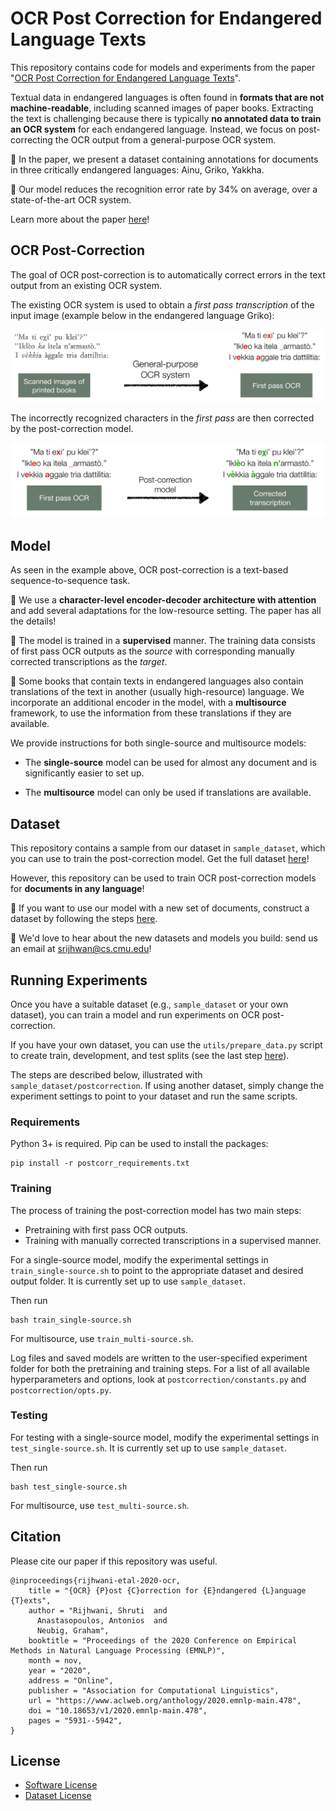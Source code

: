 <!---
:pushpin: **Coming soon:** an update to the software including features from our paper on semi-supervised OCR post-correction, to be published in the Transactions of the Association for Computational Linguistics (TACL)! 

Check out the paper [here](https://arxiv.org/abs/2111.02622v1).

New features coming soon:
* A module for self-training the OCR post-correction model
* A module for joint decoding with the neural model and a count-based language model using weighted finite state automata (WFSA)
-->

# OCR Post Correction for Endangered Language Texts

This repository contains code for models and experiments from the paper "[OCR Post Correction for Endangered Language Texts](https://www.aclweb.org/anthology/2020.emnlp-main.478/)".

Textual data in endangered languages is often found in **formats that are not machine-readable**, including scanned images of paper books. Extracting the text is challenging because there is typically **no annotated data to train an OCR system** for each endangered language. Instead, we focus on post-correcting the OCR output from a general-purpose OCR system. 

:pushpin: In the paper, we present a dataset containing annotations for documents in three critically endangered languages: Ainu, Griko, Yakkha. 

:pushpin: Our model reduces the recognition error rate by 34% on average, over a state-of-the-art OCR system.

Learn more about the paper [here](https://shrutirij.github.io/ocr-el/)!


## OCR Post-Correction 
The goal of OCR post-correction is to automatically correct errors in the text output from an existing OCR system.

The existing OCR system is used to obtain a *first pass transcription* of the input image (example below in the endangered language Griko):

<div align="center"><img alt="First pass OCR transcription" width="600px" src="docs/firstpass.png"></div>


The incorrectly recognized characters in the *first pass* are then corrected by the post-correction model.

<div align="center"><img alt="Corrected transcription" width="620px" src="docs/corrected.png"></div>

## Model

As seen in the example above, OCR post-correction is a text-based sequence-to-sequence task. 

:pushpin: We use a **character-level encoder-decoder architecture with attention** and add several adaptations for the low-resource setting. The paper has all the details!

:pushpin: The model is trained in a **supervised** manner. The training data consists of first pass OCR outputs as the *source* with corresponding manually corrected transcriptions as the *target*.

:pushpin: Some books that contain texts in endangered languages also contain translations of the text in another (usually high-resource) language. We incorporate an additional encoder in the model, with a **multisource** framework, to use the information from these translations if they are available.

We provide instructions for both single-source and multisource models:

- The **single-source** model can be used for almost any document and is significantly easier to set up.

- The **multisource** model can only be used if translations are available.

## Dataset

This repository contains a sample from our dataset in `sample_dataset`, which you can use to train the post-correction model. Get the full dataset [here](https://forms.office.com/Pages/ResponsePage.aspx?id=DQSIkWdsW0yxEjajBLZtrQAAAAAAAAAAAAN__tAC8ehURVRVMVdQQjQzWlBSMkNaOEJKTUpWVFlEQy4u)!

However, this repository can be used to train OCR post-correction models for **documents in any language**!

:rocket: If you want to use our model with a new set of documents, construct a dataset by following the steps [here](firstpass.md).

:rocket: We'd love to hear about the new datasets and models you build: send us an email at [srijhwan@cs.cmu.edu](mailto:srijhwan@cs.cmu.edu)!


## Running Experiments
Once you have a suitable dataset (e.g., `sample_dataset` or your own dataset), you can train a model and run experiments on OCR post-correction. 

If you have your own dataset, you can use the `utils/prepare_data.py` script to create train, development, and test splits (see the last step [here](firstpass.md)).

The steps are described below, illustrated with `sample_dataset/postcorrection`. If using another dataset, simply change the experiment settings to point to your dataset and run the same scripts.

### Requirements
Python 3+ is required. Pip can be used to install the packages:

```
pip install -r postcorr_requirements.txt
```

### Training

The process of training the post-correction model has two main steps:

* Pretraining with first pass OCR outputs.
* Training with manually corrected transcriptions in a supervised manner.

For a single-source model, modify the experimental settings in `train_single-source.sh` to point to the appropriate dataset and desired output folder. It is currently set up to use `sample_dataset`.

Then run
```
bash train_single-source.sh
```

For multisource, use `train_multi-source.sh`.

Log files and saved models are written to the user-specified experiment folder for both the pretraining and training steps. For a list of all available hyperparameters and options, look at `postcorrection/constants.py` and `postcorrection/opts.py`.


### Testing

For testing with a single-source model, modify the experimental settings in `test_single-source.sh`. It is currently set up to use `sample_dataset`.

Then run
```
bash test_single-source.sh
```

For multisource, use `test_multi-source.sh`.



## Citation
Please cite our paper if this repository was useful.
```
@inproceedings{rijhwani-etal-2020-ocr,
    title = "{OCR} {P}ost {C}orrection for {E}ndangered {L}anguage {T}exts",
    author = "Rijhwani, Shruti  and
      Anastasopoulos, Antonios  and
      Neubig, Graham",
    booktitle = "Proceedings of the 2020 Conference on Empirical Methods in Natural Language Processing (EMNLP)",
    month = nov,
    year = "2020",
    address = "Online",
    publisher = "Association for Computational Linguistics",
    url = "https://www.aclweb.org/anthology/2020.emnlp-main.478",
    doi = "10.18653/v1/2020.emnlp-main.478",
    pages = "5931--5942",
}
```

## License
* [Software License](./LICENSE)
* [Dataset License](sample_dataset/LICENSE)
